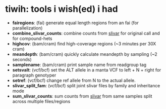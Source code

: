 # tiwih: tools i wish(ed) i had

+ **fairegions**: (fai) generate equal length regions from an fai (for parallelization)
+ **combine_slivar_counts**: combine counts from [slivar](https://github.com/brentp/slivar) for original call and for compound-hets
+ **highcov**: (bam/cram) find high-coverage regions (~3 minutes per 30X cram)
+ **meandepth**: (bam/cram) quickly calculate meandepth by sampling (~2 seconds)
+ **samplename**: (bam/cram) print sample name from readgroup tag
+ **setsvalt**: (vcf/bcf) set the ALT allele in a manta VCF to left + N + right for paragraph genotyper
+ **setref**: (vcf/bcf) change ref allele from N to the actual allele.
+ **slivar_split_fam**: (vcf/bcf) split joint slivar files by family and inheritance mode
+ **sum_slivar_counts**: sum counts from [slivar](https://github.com/brentp/slivar) from same samples split across multiple files/regions

